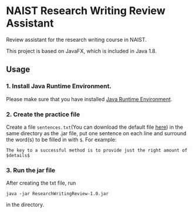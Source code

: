 # NAIST Research Writing Review Assistant

Review assistant for the research writing course in NAIST.

This project is based on JavaFX, which is included in Java 1.8.

## Usage
### 1. Install Java Runtime Environment.
Please make sure that you have installed [Java Runtime Environment](https://java.com/en/download/).
### 2. Create the practice file
Create a file `sentences.txt`(You can download the default file [here](https://raw.githubusercontent.com/linkinpark213/naist-research-writing-review/master/sentences.txt)) in the same directory as the .jar file, put one sentence on each line and surround the word(s) to be filled in with `$`.
 For example:
```
The key to a successful method is to provide just the right amount of $details$
```
### 3. Run the jar file
After creating the txt file, run 
```
java -jar ResearchWritingReview-1.0.jar
```     
in the directory.